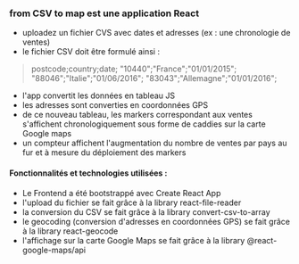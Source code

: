 ### from CSV to map est une application React
  
* uploadez un fichier CVS avec dates et adresses (ex : une chronologie de ventes)
* le fichier CSV doit être formulé ainsi :
> postcode;country;date;
> "10440";"France";"01/01/2015";
> "88046";"Italie";"01/06/2016";
> "83043";"Allemagne";"01/01/2016";
* l'app convertit les données en tableau JS
* les adresses sont converties en coordonnées GPS
* de ce nouveau tableau, les markers correspondant aux ventes s'affichent chronologiquement sous forme de caddies sur la carte Google maps
* un compteur affichent l'augmentation du nombre de ventes par pays au fur et à mesure du déploiement des markers


#### Fonctionnalités et technologies utilisées : 

* Le Frontend a été bootstrappé avec Create React App
* l'upload du fichier se fait grâce à la library react-file-reader
* la conversion du CSV se fait grâce à la library convert-csv-to-array 
* le geocoding (conversion d'adresses en coordonnées GPS) se fait grâce à la library react-geocode
* l'affichage sur la carte Google Maps se fait grâce à la library @react-google-maps/api
